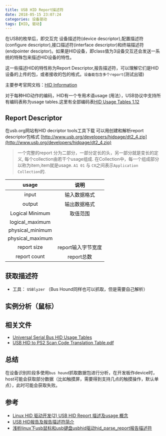 ```yaml
---
title: USB HID Report描述符
date: 2018-05-15 23:07:24
categories: 设备驱动
tags: [HID, 驱动]
---
```



在USB的枚举后，即交互完 设备描述符(device descriptor),配置描述符(configure descriptor),接口描述符(interface descriptor)和终端描述符(endpointer desciptor)。如果是HID设备，即class值为3设备交互还会发送一系统的特殊包来描述HID设备的特性。

这一些描述HID的特性称为Report Descriptor,报告描述符，可以理解它们是HID设备的上传的包，或者接收的包的格式。`设备能包含多个report`(测试出错)

主要参考官网文档：[HID Information](http://www.usb.org/developers/hidpage#Class_Definitions)

<!--more-->

对于每种HID动作的编码，HID有一个专用术语usage (用法），USB协议中支持所有编码表称为usage tables.这里有全部编码表[HID Usage Tables 1.12](http://www.usb.org/developers/hidpage/Hut1_12v2.pdf)

## Report Descriptor

在usb.org网站有HID decriptor tools工具下载 可以用创建和解析report descriptor包格式
[http://www.usb.org/developers/hidpage/dt2_4.zip](http://www.usb.org/developers/hidpage/dt2_4.zip)

>一个完整的report 分为二部分，一部分定长的头，另一部分就是变长的定义, 每个collection由若干个usage组成. 在Collection中，每一个组成部分以称为item,item就是usage.
`A1 01` 与 `C0`之间表示`Application Collection`的.


| usage 	|  说明		   |
| :---: 	| :------------: |
| input 	| 输入数据格式	|
| output	| 输出数据格式	|
| Logical Minimum | 取值范围	|
| logical_maximum |		|
| physical_minimum|		|
| physical_maximum|		|
| report size | report输入字节宽度	|
| report count | report总数	|


## 获取描述符

* 工具： `USBlyzer` （Bus Hound同样也可以抓取，但是需要自己解析）

## 实例分析（鼠标）

## 相关文件

* [Universal Serial Bus HID Usage Tables](http://www.usb.org/developers/hidpage/Hut1_12v2.pdf)
* [USB HID to PS2 Scan Code Translation Table.pdf](http://d1.amobbs.com/bbs_upload782111/files_41/ourdev_651088NZ5EKW.pdf)


## 总结

在设备识别阶段多使用`bus hound`抓取数据包进行分析，在开发板作device时，host可能会获取部分数据（比如触摸屏，需要得到支持几点的触摸操作，默认单点），此时可能会获取失败。


## 参考

* [Linux HID 驱动开发(2) USB HID Report 描述及usage 概念](http://blog.chinaunix.net/xmlrpc.php?r=blog/article&uid=20587912&id=2984380)
* [USB HID报告及报告描述符简介](https://my.oschina.net/xuwa/blog/2062)
* [浅析linux下usb鼠标和usb键盘usbhid驱动hid_parse_report报告描述符](http://blog.chinaunix.net/uid-23159239-id-2535119.html)

